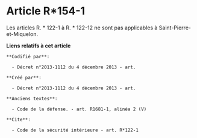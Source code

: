# Article R*154-1

Les articles R. * 122-1 à R. * 122-12 ne sont pas applicables à Saint-Pierre-et-Miquelon.

**Liens relatifs à cet article**

	**Codifié par**:

	  - Décret n°2013-1112 du 4 décembre 2013 - art.

	**Créé par**:

	  - Décret n°2013-1112 du 4 décembre 2013 - art.

	**Anciens textes**:

	  - Code de la défense. - art. R1681-1, alinéa 2 (V)

	**Cite**:

	  - Code de la sécurité intérieure - art. R*122-1
